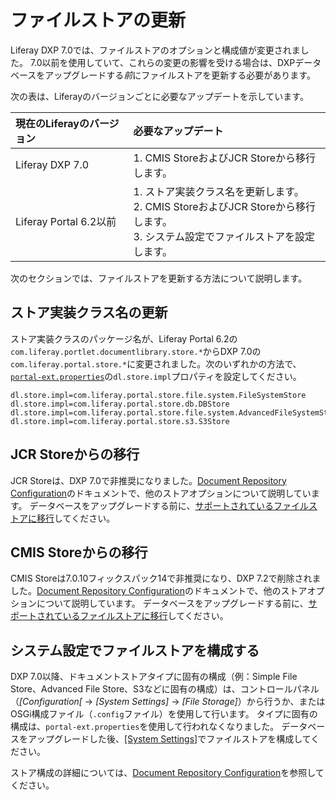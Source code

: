 # ファイルストアの更新

Liferay DXP 7.0では、ファイルストアのオプションと構成値が変更されました。 7.0以前を使用していて、これらの変更の影響を受ける場合は、DXPデータベースをアップグレードする*前*にファイルストアを更新する必要があります。

次の表は、Liferayのバージョンごとに必要なアップデートを示しています。

| 現在のLiferayのバージョン     | 必要なアップデート                                                                                          |
|:-------------------- |:-------------------------------------------------------------------------------------------------- |
| Liferay DXP 7.0      | 1\. CMIS StoreおよびJCR Storeから移行します。                                                                |
| Liferay Portal 6.2以前 | 1\. ストア実装クラス名を更新します。<br>2. CMIS StoreおよびJCR Storeから移行します。<br>3. システム設定でファイルストアを設定します。 |

次のセクションでは、ファイルストアを更新する方法について説明します。

## ストア実装クラス名の更新

ストア実装クラスのパッケージ名が、Liferay Portal 6.2の`com.liferay.portlet.documentlibrary.store.*`からDXP 7.0の`com.liferay.portal.store.*`に変更されました。次のいずれかの方法で、[`portal-ext.properties`](../../reference/portal-properties.md)の`dl.store.impl`プロパティを設定してください。

``` properties
dl.store.impl=com.liferay.portal.store.file.system.FileSystemStore
dl.store.impl=com.liferay.portal.store.db.DBStore
dl.store.impl=com.liferay.portal.store.file.system.AdvancedFileSystemStore
dl.store.impl=com.liferay.portal.store.s3.S3Store
```

## JCR Storeからの移行

JCR Storeは、DXP 7.0で非推奨になりました。[Document Repository Configuration](https://help.liferay.com/hc/en-us/articles/360028810112-Document-Repository-Configuration)のドキュメントで、他のストアオプションについて説明しています。 データベースをアップグレードする前に、[サポートされているファイルストアに移行](https://help.liferay.com/hc/en-us/articles/360029131691-Server-Administration)してください。

## CMIS Storeからの移行

CMIS Storeは7.0.10フィックスパック14で非推奨になり、DXP 7.2で削除されました。[Document Repository Configuration](https://help.liferay.com/hc/en-us/articles/360028810112-Document-Repository-Configuration)のドキュメントで、他のストアオプションについて説明しています。 データベースをアップグレードする前に、[サポートされているファイルストアに移行](https://help.liferay.com/hc/en-us/articles/360029131691-Server-Administration)してください。

## システム設定でファイルストアを構成する

DXP 7.0以降、ドキュメントストアタイプに固有の構成（例：Simple File Store、Advanced File Store、S3などに固有の構成）は、コントロールパネル（*[Configuration[* → *[System Settings]* → *[File Storage]*）から行うか、またはOSGi構成ファイル（`.config`ファイル）を使用して行います。 タイプに固有の構成は、`portal-ext.properties`を使用して行われなくなりました。 データベースをアップグレードした後、[[System Settings]](https://help.liferay.com/hc/en-us/articles/360028810112-Document-Repository-Configuration)でファイルストアを構成してください。

ストア構成の詳細については、[Document Repository Configuration](https://help.liferay.com/hc/en-us/articles/360028810112-Document-Repository-Configuration)を参照してください。
